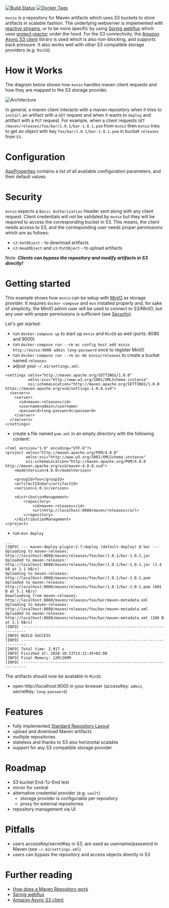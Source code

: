 [![Build Status](https://travis-ci.org/j3t/mvn-io.svg?branch=master)](https://travis-ci.org/j3t/mvn-io) 
[![Docker Tags](https://img.shields.io/docker/v/jtlabs/mvnio)](https://hub.docker.com/r/jtlabs/mvnio/tags)
 
`mvnio` is a repository for Maven artifacts which uses S3 buckets to store artifacts in scalable fashion. The 
underlying webserver is implemented with [reactive streams](https://www.reactive-streams.org/), or to be more specific 
by using [Spring webflux](https://docs.spring.io/spring-framework/docs/current/spring-framework-reference/web-reactive.html#webflux)
which uses [project-reactor](https://projectreactor.io/) under the hood. For the S3 connectivity, the [Amazon Async S3 client](https://docs.aws.amazon.com/sdk-for-java/v2/developer-guide/basics-async.html)
library is used which is also non-blocking, and supports back pressure. It also works well with other S3 compatible 
storage providers (e.g. `MinIO`).

# How it Works
The diagram below shows how `mvnio` handles maven client requests and how they are mapped to the S3 storage provider.

![Architecture](https://plantuml.j3t.urown.cloud/png/ootBKz2rKyWjoylCLx1IS7SDKSWlKWW83Od9qyzDB4lDqwykIYt8ByuioI-ghDMlJYmgoKnBJ2wfvO9e0UeDDWPfJ2tnJyfAJIu1Qo-5ScBoaagJirDBR94DqL78JgsqHJ89Q03C2GXJWGm0)

In general, a maven client interacts with a maven repository when it tries to `install` an artifact with a `GET` request 
and when it wants to `deploy` and artifact with a `PUT` request. For example, when a client requests 
`GET /maven/releases/foo/bar/1.0.1/bar-1.0.1.pom` from `mvnio` then `mvnio` tries to get an object 
with key `foo/bar/1.0.1/bar-1.0.1.pom` in bucket `releases` from `S3`.

# Configuration
[AppProperties](src/main/java/com/github/j3t/mvnio/AppProperties.java) contains a list of all available configuration 
parameters, and their default values.  

# Security
`mvnio` expects a `Basic Authorization` Header sent along with any client request. Client credentials will not be 
validated by `mvnio` but they will be required to access the corresponding bucket in S3. This means, the client needs 
access to S3, and the corresponding user needs proper permissions which are as follows:

* `s3:GetObject` - to download artifacts
* `s3:HeadObject` and `s3:PutObject` - to upload artifacts

Note: ***Clients can bypass the repository and modify artifacts in S3 directly!***

# Getting started
This example shows how `mvnio` can be setup with [MinIO](https://min.io/) as storage provider. It requires 
`docker-compose` and `mvn` installed properly and, for sake of simplicity, the MinIO admin user will be used to 
connect to S3/MinIO, but any user with proper permissions is sufficient (see [Security](#security)).

Let's get started:
* run `docker-compose up` to start up `mvnio` and `MinIO` as well (ports: 8080 and 9000)
* run `docker-compose run --rm mc config host add minio http://minio:9000 admin long-password` once to register MinIO
* run `docker-compose run --rm mc mb minio/releases` to create a bucket named `releases`
* adjust your `~/.m2/settings.xml`:
```
<settings xmlns="http://maven.apache.org/SETTINGS/1.0.0"
          xmlns:xsi="http://www.w3.org/2001/XMLSchema-instance"
          xsi:schemaLocation="http://maven.apache.org/SETTINGS/1.0.0 https://maven.apache.org/xsd/settings-1.0.0.xsd">
  <servers>
    <server>
      <id>maven-releases</id>
      <username>admin</username>
      <password>long-password</password>
    </server>
  </servers>
</settings>
```
* create a file named `pom.xml` in an empty directory with the following content:
```
<?xml version="1.0" encoding="UTF-8"?>
<project xmlns="http://maven.apache.org/POM/4.0.0"
         xmlns:xsi="http://www.w3.org/2001/XMLSchema-instance"
         xsi:schemaLocation="http://maven.apache.org/POM/4.0.0 http://maven.apache.org/xsd/maven-4.0.0.xsd">
    <modelVersion>4.0.0</modelVersion>

    <groupId>foo</groupId>
    <artifactId>bar</artifactId>
    <version>1.0.1</version>

    <distributionManagement>
        <repository>
            <id>maven-releases</id>
            <url>http://localhost:8080/maven/releases</url>
        </repository>
    </distributionManagement>
</project>
```
* run `mvn deploy`
```
...
[INFO] --- maven-deploy-plugin:2.7:deploy (default-deploy) @ bar ---
Uploading to maven-releases: http://localhost:8080/maven/releases/foo/bar/1.0.1/bar-1.0.1.jar
Uploaded to maven-releases: http://localhost:8080/maven/releases/foo/bar/1.0.1/bar-1.0.1.jar (1.4 kB at 1.1 kB/s)
Uploading to maven-releases: http://localhost:8080/maven/releases/foo/bar/1.0.1/bar-1.0.1.pom
Uploaded to maven-releases: http://localhost:8080/maven/releases/foo/bar/1.0.1/bar-1.0.1.pom (601 B at 5.1 kB/s)
Downloading from maven-releases: http://localhost:8080/maven/releases/foo/bar/maven-metadata.xml
Uploading to maven-releases: http://localhost:8080/maven/releases/foo/bar/maven-metadata.xml
Uploaded to maven-releases: http://localhost:8080/maven/releases/foo/bar/maven-metadata.xml (286 B at 2.1 kB/s)
[INFO] ------------------------------------------------------------------------
[INFO] BUILD SUCCESS
[INFO] ------------------------------------------------------------------------
[INFO] Total time: 2.917 s
[INFO] Finished at: 2020-10-23T13:22:45+02:00
[INFO] Final Memory: 12M/209M
[INFO] ------------------------------------------------------------------------
```
The artifacts should now be available in `MinIO`.
* open http://localhost:9000 in your browser (accessKey: `admin`, secretKey: `long-password`)

# Features
* fully implemented [Standard Repository Layout](https://cwiki.apache.org/confluence/display/MAVENOLD/Repository+Layout+-+Final)
* upload and download Maven artifacts
* multiple repositories
* stateless and thanks to S3 also horizontal scalable
* support for any S3 compatible storage provider 

# Roadmap
* S3 bucket End-To-End test
* mirror for central
* alternative credential provider (e.g. `vault`)
    * storage provider is configurable per repository
    * proxy for external repositories
* repository management via UI

# Pitfalls
* users accessKey/secretKey in S3, are used as username/password in Maven (see `~/.m2/settings.xml`)
* users can bypass the repository and access objects directly in S3

# Further reading
* [How does a Maven Repository work](https://blog.packagecloud.io/eng/2017/03/09/how-does-a-maven-repository-work/)
* [Spring webflux](https://docs.spring.io/spring-framework/docs/current/spring-framework-reference/web-reactive.html#webflux)
* [Amazon Async S3 client](https://docs.aws.amazon.com/sdk-for-java/v2/developer-guide/basics-async.html)